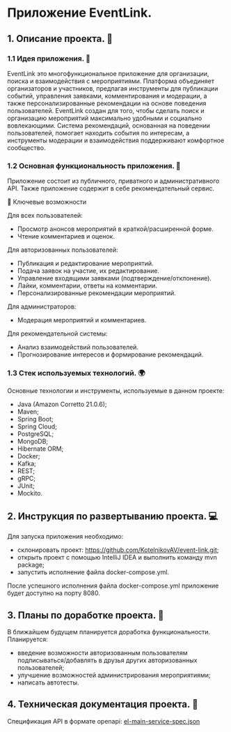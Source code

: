 # Приложение EventLink.
## 1. Описание проекта. 📢
### 1.1 Идея приложения. 🚀
EventLink это многофункциональное приложение для организации, поиска и взаимодействия с мероприятиями. Платформа 
объединяет организаторов и участников, предлагая инструменты для публикации событий, управления заявками, 
комментирования и модерации, а также персонализированные рекомендации на основе поведения пользователей.
EventLink создан для того, чтобы сделать поиск и организацию мероприятий максимально удобными и социально 
вовлекающими. Система рекомендаций, основанная на поведении пользователей, помогает находить 
события по интересам, а инструменты модерации и взаимодействия поддерживают комфортное сообщество.
### 1.2 Основная функциональность приложения. 🌟
Приложение состоит из публичного, приватного и административного API. Также приложение содержит в себе рекомендательный сервис.  

🌟 Ключевые возможности

Для всех пользователей:
- Просмотр анонсов мероприятий в краткой/расширенной форме.
- Чтение комментариев и оценок.

Для авторизованных пользователей:
- Публикация и редактирование мероприятий.
- Подача заявок на участие, их редактирование.
- Управление входящими заявками (подтверждение/отклонение).
- Лайки, комментарии, ответы на комментарии.
- Персонализированные рекомендации мероприятий.

Для администраторов:
- Модерация мероприятий и комментариев.

Для рекомендательной системы:
- Анализ взаимодействий пользователей.
- Прогнозирование интересов и формирование рекомендаций.

### 1.3 Стек используемых технологий. 🌍
Основные технологии и инструменты, используемые в данном проекте:
- Java (Amazon Corretto 21.0.6);
- Maven;
- Spring Boot;
- Spring Cloud;
- PostgreSQL;
- MongoDB;
- Hibernate ORM;
- Docker;
- Kafka;
- REST;
- gRPC;
- JUnit;
- Mockito.

## 2. Инструкция по развертыванию проекта. 💻
Для запуска приложения необходимо:
- склонировать проект: https://github.com/KotelnikovAV/event-link.git;
- открыть проект с помощью IntelliJ IDEA и выполнить команду mvn package;
- запустить исполнение файла docker-compose.yml.  

После успешного исполнения файла docker-compose.yml приложение будет доступно на порту 8080.

## 3. Планы по доработке проекта. 🔧
В ближайшем будущем планируется доработка функциональности. Планируется:
- введение возможности авторизованным пользователям подписываться/добавлять в друзья других авторизованных пользователей;
- улучшение возможностей администрирования мероприятиями;
- написать автотесты.

## 4. Техническая документация проекта. 📃
Спецификация API в формате openapi: [el-main-service-spec.json](https://github.com/user-attachments/files/18886384/el-main-service-spec.json)

